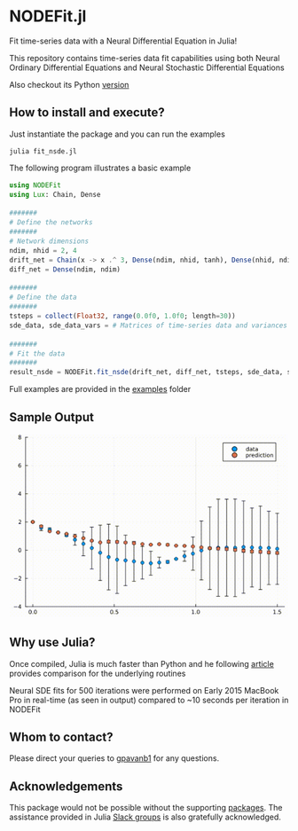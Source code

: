 # NODEFit.jl

Fit time-series data with a Neural Differential Equation in Julia!

This repository contains time-series data fit capabilities using both Neural Ordinary Differential Equations and Neural Stochastic Differential Equations

Also checkout its Python [version](https://github.com/gpavanb1/NODEFit)

## How to install and execute?

Just instantiate the package and you can run the examples
```
julia fit_nsde.jl
```

The following program illustrates a basic example
```julia
using NODEFit
using Lux: Chain, Dense

#######
# Define the networks
#######
# Network dimensions
ndim, nhid = 2, 4
drift_net = Chain(x -> x .^ 3, Dense(ndim, nhid, tanh), Dense(nhid, ndim))
diff_net = Dense(ndim, ndim)

#######
# Define the data
#######
tsteps = collect(Float32, range(0.0f0, 1.0f0; length=30))
sde_data, sde_data_vars = # Matrices of time-series data and variances

#######
# Fit the data
#######
result_nsde = NODEFit.fit_nsde(drift_net, diff_net, tsteps, sde_data, sde_data_vars)

```

Full examples are provided in the [examples](./examples/) folder


## Sample Output

![Sample Output](anim/nsde.gif)

## Why use Julia?

Once compiled, Julia is much faster than Python and he following [article](https://gist.github.com/ChrisRackauckas/cc6ac746e2dfd285c28e0584a2bfd320) provides comparison for the underlying routines

Neural SDE fits for 500 iterations were performed on Early 2015 MacBook Pro in real-time (as seen in output) compared to ~10 seconds per iteration in NODEFit


## Whom to contact?

Please direct your queries to [gpavanb1](http://github.com/gpavanb1)
for any questions.

## Acknowledgements

This package would not be possible without the supporting [packages](./Manifest.toml). The assistance provided in Julia [Slack groups](https://julialang.org/slack/) is also gratefully acknowledged.